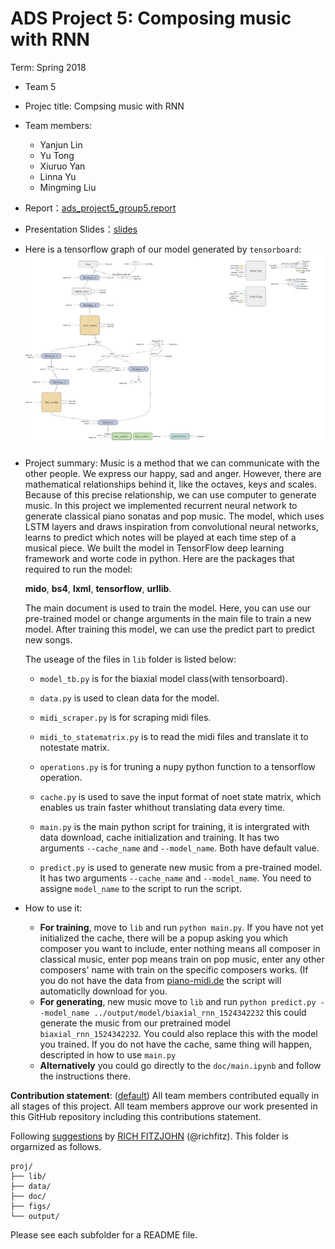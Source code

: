 # ADS Project 5: Composing music with RNN

Term: Spring 2018

+ Team 5
+ Projec title: Compsing music with RNN
+ Team members:
	+ Yanjun Lin
	+ Yu Tong
	+ Xiuruo Yan
	+ Linna Yu
	+ Mingming Liu
	
+ Report：[ads_project5_group5.report](doc/main.pdf) 
+ Presentation Slides：[slides](doc/presentation.ppt)
+ Here is a tensorflow graph of our model  generated by `tensorboard`:
![image](figs/1.jpg)
+ Project summary: Music is a method that we can communicate with the other people. We express our happy, sad and anger. However, there are mathematical relationships behind it, like the octaves, keys and scales. Because of this precise relationship, we can use computer to generate music.
    In this project we implemented recurrent neural network to generate classical piano sonatas and pop music. The model, which uses LSTM layers and draws inspiration from convolutional neural networks, learns to predict which notes will be played at each time step of a musical piece. We built the model in TensorFlow deep learning framework and worte code in python. Here are the packages that required to run the model:
    
    **mido**, **bs4**, **lxml**, **tensorflow**, **urllib**.
    
    The main document is used to train the model. Here, you can use our pre-trained model or change arguments in the main file to train a new model. After training this model, we can use the predict part to predict new songs. 
    
    The useage of the files in `lib` folder is listed below: 
    
    * `model_tb.py` is for the biaxial model class(with tensorboard).   
    
    * `data.py` is used to clean data for the model.  
    
    * `midi_scraper.py` is for scraping midi files. 
    
    * `midi_to_statematrix.py` is to read the midi files and translate it to notestate matrix. 
    
    * `operations.py` is for truning a nupy python function to a tensorflow operation. 
    
    * `cache.py` is used to save the input format of noet state matrix, which enables us train faster whithout translating data every time.
    * `main.py` is the main python script for training, it is intergrated with data download, cache initialization and training. It has two arguments `--cache_name` and `--model_name`. Both have default value.
    * `predict.py` is used to generate new music from a pre-trained model. It has two arguments `--cache_name` and `--model_name`. You need to assigne `model_name` to the script to run the script.
    
+ How to use it:
    * **For training**, move to `lib` and run `python main.py`. If you have not yet initialized the cache, there will be a popup asking you which composer you want to include, enter nothing means all composer in classical music, enter pop means train on pop music, enter any other composers' name with train on the specific composers works. (If you do not have the data from [piano-midi.de](http://www.piano-midi.de/) the script will automaticlly download for you.
    * **For generating**, new music move to `lib` and run `python predict.py --model_name ../output/model/biaxial_rnn_1524342232` this could generate the music from our pretrained model `biaxial_rnn_1524342232`. You could also replace this with the model you trained. If you do not have the cache, same thing will happen, descripted in how to use `main.py`
    * **Alternatively** you could go directly to the `doc/main.ipynb` and follow the instructions there.
	
**Contribution statement**: ([default](doc/a_note_on_contributions.md)) All team members contributed equally in all stages of this project. All team members approve our work presented in this GitHub repository including this contributions statement. 

Following [suggestions](http://nicercode.github.io/blog/2013-04-05-projects/) by [RICH FITZJOHN](http://nicercode.github.io/about/#Team) (@richfitz). This folder is orgarnized as follows.

```
proj/
├── lib/
├── data/
├── doc/
├── figs/
└── output/
```

Please see each subfolder for a README file.
